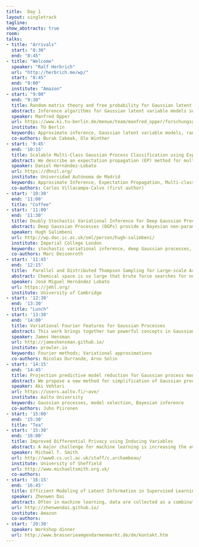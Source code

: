 ```yaml
---
title:  Day 1
layout: singletrack
tagline:
show_abstracts: true
room:
talks:
- title: "Arrivals"
  start: "8:30"
  end: "8:45"
- title: "Welcome"
  speaker: "Ralf Herbrich"
  url: "http://herbrich.me/wp/"
  start: "8:45"
  end: "9:00"
  institute: "Amazon"
- start: "9:00"
  end: "9:30"
  title: Random matrix theory and free probability for Gaussian latent variable models
  abstract: Inference algorithms for Gaussian latent variable models such as Expectation Propagationand variational Gaussian approximations require frequent matrix inversions which make  applications to large systems nontrivial. On the other hand, there are approaches to approximate inference which seem to take advantage of the fact that the number of random variables in the model is large. An example are the AMP (Approximate Message Passing) types of algorithms which have been applied to compressed sensing. A crucial assumption is that certain large matrices in the problem can be considered as random. In this talk I will discuss basic results of the “free probability” approach to random matrix theory and its potential to simplify matrix operations for approximate inference.
  speaker: Manfred Opper
  url: https://www.ki.tu-berlin.de/menue/team/manfred_opper/forschungsgebiete/
  institute: TU Berlin
  keywords: Approximate inference, Gaussian latent variable models, random matrix theory
  co-authors: Burak Cakmak, Ole Winther
- start: '9:45'
  end: '10:15'
  title: Scalable Multi-Class Gaussian Process Classification using Expectation Propagation
  abstract: We describe an expectation propagation (EP) method for multi-class classification with Gaussian processes that scales well to very large datasets. In such a method the estimate of the log-marginal-likelihood involves a sum across the data instances. This enables efficient training using stochastic gradients and mini-batches. When this type of training is used, the computational cost does not depend on the number of data instances N. Furthermore, extra assumptions in the approximate inference process make the memory cost independent of N. The consequence is that the proposed EP method can be used on datasets with millions of instances. We compare empirically this method with alternative approaches that approximate the required computations using variational inference. The results show that it performs similar or even better than these techniques, which sometimes give significantly worse predictive distributions in terms of the test log-likelihood. Besides this, the training process of the proposed approach also seems to converge in a smaller number of iterations.
  speaker: Daniel Hernández-Lobato
  url: https://dhnzl.org/
  institute: Universidad Autónoma de Madrid
  keywords: Approximate Inference, Expectation Propagation, Multi-class classification
  co-authors: Carlos Villacampa-Calvo (first author)
- start: '10:30'
  end: '11:00'
  title: "Coffee"
- start: '11:00'
  end: '11:30'
  title: Doubly Stochastic Variational Inference for Deep Gaussian Processes
  abstract: Deep Gaussian Processes (DGPs) provide a Bayesian non-parametric alternative to traditional deep networks. A variational objective can be derived in closed form if the variational posterior is forced to factorize between and within layers, but this severe independence assumption does not work well in practice and does not readily scale to large data. We present a doubly stochastic variational inference algorithm that does not force independence between layers. The first source of stochasticity is Monte Carlo sampling of the lower bound. This allows us to use a rich posterior that matches the structure of the model. The second source of stochasticity is minibatch sub-sampling, permitting inference on very large data. With our approach we show that DGPs outperform shallow models on a wide range of benchmark classification and regression tasks, ranging in size from hundreds of data to tens of millions.  
  speaker: Hugh Salimbeni
  url: http://wp.doc.ic.ac.uk/sml/person/hugh-salimbeni/
  institute: Imperial College London
  keywords: stochastic variational inference, deep Gaussian processes, big data
  co-authors: Marc Deisenroth
- start: '11:45'
  end: '12:15'
  title:  Parallel and Distributed Thompson Sampling for Large-scale Accelerated Exploration of Chemical Space
  abstract: Chemical space is so large that brute force searches for new interesting molecules are infeasible. High-throughput virtual screening can speed up the discovery process by collecting very large amounts of data in parallel, e.g., up to hundreds or thousands of parallel measurements.  Bayesian optimization (BO) can produce additional acceleration by sequentially identifying the most useful simulations or experiments to be performed next. However, current BO methods cannot scale to the large numbers of parallel measurements and the massive libraries of molecules currently used in high-throughput screening. Here, we propose a scalable solution based on a parallel and distributed implementation of Thompson sampling (PDTS). We show that, in small scale problems, PDTS performs similarly as parallel expected improvement (EI), a batch version of the most widely used BO heuristic. Additionally, in settings where parallel EI does not scale, PDTS outperforms other scalable baselines such as a greedy search, \epsilon-greedy approaches and a random search method. These results show that PDTS is a successful solution for large-scale parallel BO.
  speaker: José Miguel Hernández Lobato
  url: https://jmhl.org/
  institute: University of Cambridge
- start: '12:30'
  end: '13:30'
  title: "Lunch"
- start: '13:30'
  end: '14:00'
  title: Variational Fourier Features for Gaussian Processes
  abstract: This work brings together two powerful concepts in Gaussian processes':' the variational approach to sparse approximation and the spectral representation of Gaussian processes. This gives rise to an approximation that inherits the benefits of the variational approach but with the representational power and computational scalability of spectral representations. The work hinges on a key result that there exist spectral features related to a finite domain of the Gaussian process which exhibit almost-independent covariances. We derive these expressions for Matern kernels in one dimension, and generalize to more dimensions using kernels with specific structures. Under the assumption of additive Gaussian noise, our method requires only a single pass through the dataset, making for very fast and accurate computation. We fit a model to 4 million training points in just a few minutes on a standard laptop. With non-conjugate likelihoods, our MCMC scheme reduces the cost of computation from O(NM2) (for a sparse Gaussian process) to O(NM) per iteration, where N is the number of data and M is the number of features.
  speaker: James Hensman
  url: http://jameshensman.github.io/
  institute: prowler.io
  keywords: Fourier methods; Variational approximations
  co-authors: Nicolas Durrande, Arno Solin
- start: '14:15'
  end: '14:45'
  title: Projection predictive model reduction for Gaussian process models
  abstract: We propose a new method for simplification of Gaussian process (GP) models by projecting the information contained in the full encompassing model and selecting a reduced number of variables based on their predictive relevance.  Our results on synthetic and real world datasets show that the proposed method improves the assessment of variable relevance compared to the automatic relevance determination (ARD) via the length-scale parameters.  We expect the method to be useful for improving explainability of the models, reducing the future measurement costs and reducing the computation time for making new predictions.
  speaker: Aki Vehtari
  url: https://users.aalto.fi/~ave/
  institute: Aalto University
  keywords: Gaussian processes, model selection, Bayesian inference
  co-authors: Juho Piironen
- start: '15:00'
  end: '15:30'
  title: "Tea"
- start: '15:30'
  end: '16:00'
  title: Improved Differential Privacy using Inducing Variables
  abstract: A major challenge for machine learning is increasing the availability of data while respecting the privacy of individuals. Here we combine the provable privacy guarantees of the Differential Privacy framework with the flexibility of Gaussian processes (GPs). We propose a method using GPs to provide Differentially Private (DP) regression. We then show that using inducing inputs allows us to reduce the scale of the added perturbation. We find that we are able to provide practical prediction accuracy, while still providing privacy guarantees for regression over multi-dimensional inputs. Together these methods provide a starter toolkit for combining differential privacy and GPs.
  speaker: Michael T. Smith
  url: http://www0.cs.ucl.ac.uk/staff/c.archambeau/
  institute: University of Sheffield
  url: http://www.michaeltsmith.org.uk/
  co-authors:
- start: '16:15'
  end: '16:45'
  title: Efficient Modeling of Latent Information in Supervised Learning using Gaussian Processes
  speaker: Zhenwen Dai
  abstract: Often in machine learning, data are collected as a combination of multiple conditions, e.g., the voice recordings of multiple persons, each labeled with an ID.  How could we build a model that captures the latent information related to these conditions and generalize to a new one with few data? We present a new model called Latent Variable Multiple Output Gaussian Processes (LVMOGP) and that allows to jointly model multiple conditions for regression and generalize to a new condition with a few data points at test time. LVMOGP infers the posteriors of Gaussian processes together with a latent space representing the information about different conditions. We derive an efficient variational inference method for LVMOGP, of which the computational complexity is as low as sparse Gaussian processes. We show that LVMOGP significantly outperforms related Gaussian process methods on various tasks with both synthetic and real data.
  url: http://zhenwendai.github.io/
  institute: Amazon
  co-authors:
- start: '20:30'
  speaker: Workshop dinner
  url: http://www.brasserieamgendarmenmarkt.de/de/kontakt.htm
---
```

